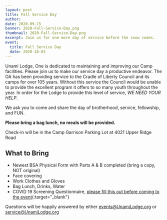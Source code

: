 ```yaml
---
layout: post
title: Fall Service Day
author:
date: 2020-09-15
banner: 2020-Fall-Service-Day.png
thumbnail: 2020-Fall-Service-Day.png
excerpt: Join us for one more day of service before the snow comes.
event:
  title: Fall Service Day
  date: 2020-10-03
---
```


Unami Lodge, One is dedicated to maintaining and improving our Camp facilities.  Please join us to make our service day a productive endeavor.  The OA has been providing service to the Cradle of Liberty Council and its camps for over 105 years.  Without this service the Council would be unable to provide the excellent program it offers to so many youth throughout the year.  In order for the Lodge to provide this level of service, *WE NEED YOUR HELP*. 

We ask you to come and share the day of brotherhood, service, fellowship, and FUN.

**Please bring a bag lunch, no meals will be provided.** 

Check-in will be in the Camp Garrison Parking Lot at 4021 Upper Ridge Road

## What to Bring
* Newest BSA Physical Form with Parts A & B completed (bring a copy, NOT original)
* Face covering
* Work Clothes and Gloves
* Bag Lunch, Drinks, Water
* COVID 19 Screening Questionnaire, [please fill this out before coming to the event](https://docs.google.com/forms/d/e/1FAIpQLSeJAB5L_9znxxKMjBFw0cjnlubXUZiFtKN4iF2ZiFPDOJFlww/viewform){:target="_blank"}

Questions will be happily answered by either [events@UnamiLodge.org](/contact?recipient=events) or [service@UnamiLodge.org](/contact?recipient=service)

